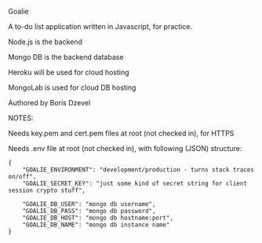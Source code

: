Goalie

A to-do list application written in Javascript, for practice.

Node.js is the backend

Mongo DB is the backend database

Heroku will be used for cloud hosting

MongoLab is used for cloud DB hosting

Authored by Boris Dzevel

NOTES:

Needs key.pem and cert.pem files at root (not checked in), for HTTPS

Needs .env file at root (not checked in), with following (JSON) structure:

	{
		"GOALIE_ENVIRONMENT": "development/production - turns stack traces on/off",
		"GOALIE_SECRET_KEY": "just some kind of secret string for client session crypto stuff",
	
		"GOALIE_DB_USER": "mongo db username",
		"GOALIE_DB_PASS": "mongo db password",
		"GOALIE_DB_HOST": "mongo db hostname:port",
		"GOALIE_DB_NAME": "mongo db instance name"
	}
